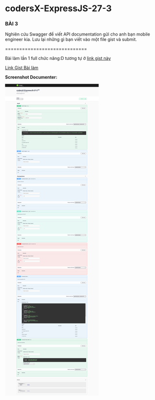 # codersX-ExpressJS-27-3
### BÀI 3
Nghiên cứu Swagger để viết API documentation gửi cho anh bạn mobile engineer kia. Lưu lại những gì bạn viết vào một file gist và submit.

=============================  

Bài làm lần 1 full chức năng:D&nbsp;tương tự ở [link gist này](https://gist.github.com/longpos222/f48b01d34f371d72e55d039e09791dc9) 

[Link Gist Bài làm](https://gist.github.com/longpos222/036e54ad1a8db2ccc02c6af23009cfb7)

**Screenshot Documenter:**

![Image](public/images/screencapture-domain-3000-api-docs-2020-09-01-02_05_25.jpg)
